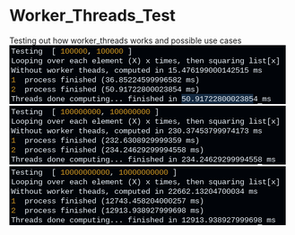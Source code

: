 # Worker_Threads_Test

Testing out how worker_threads works and possible use cases
![Alt text](image.png)
![Alt text](image-1.png)
![Alt text](image-2.png)